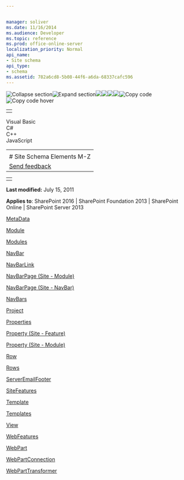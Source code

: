 ```yaml
---


manager: soliver
ms.date: 11/16/2014
ms.audience: Developer
ms.topic: reference
ms.prod: office-online-server
localization_priority: Normal
api_name:
- Site schema
api_type:
- schema
ms.assetid: 782a6cd8-5b08-44f6-a6da-68337cafc596
---
```


![Collapse
section](../icons/collapse_all.gif "Collapse section")![Expand
section](../icons/expand_all.gif "Expand section")![](../icons/collapse_all.gif)![](../icons/expand_all.gif)![](../icons/dropdown.gif)![](../icons/dropdownHover.gif)![Copy
code](../icons/copycode.gif "Copy code")![Copy code
hover](../icons/copycodeHighlight.gif "Copy code hover")
<table>
<tbody>
<tr class="odd">
<td align="left"></td>
</tr>
</tbody>
</table>

Visual Basic  
C\#  
C++  
JavaScript  

<table>
<tbody>
<tr class="odd">
<td align="left"><span id="runningHeaderText"></span></td>
</tr>
<tr class="even">
<td align="left"># Site Schema Elements M-Z</td>
</tr>
<tr class="odd">
<td align="left"><span id="headfeedbackarea" class="feedbackhead"><a href="javascript:SubmitFeedback(&#39;docthis@Microsoft.com&#39;,&#39;&#39;,&#39;&#39;,&#39;&#39;,&#39;1.0.18082.1225&#39;,&#39;%0\dThank%20you%20for%20your%20feedback.%20The%20developer%20writing%20teams%20use%20your%20feedback%20to%20improve%20documentation.%20While%20we%20are%20reviewing%20your%20feedback,%20we%20may%20send%20you%20e-mail%20to%20ask%20for%20clarification%20or%20feedback%20on%20a%20solution.%20We%20do%20not%20use%20your%20e-mail%20address%20for%20any%20other%20purpose%20and%20we%20delete%20it%20after%20we%20finish%20our%20review.%0\AFor%20further%20information%20about%20the%20privacy%20policies%20of%20Microsoft,%20please%20see%20http://privacy.microsoft.com/en-us/default.aspx.%0\A%0\d&#39;,&#39;Customer%20feedback&#39;);">Send feedback</a></span></td>
</tr>
</tbody>
</table>

<table>
<colgroup>
<col width="100%" />
</colgroup>
<tbody>
<tr class="odd">
<td align="left"></td>
</tr>
</tbody>
</table>

**Last modified:** July 15, 2011

**Applies to**: SharePoint 2016 | SharePoint Foundation 2013 |
SharePoint Online | SharePoint Server 2013

[MetaData](metadata-element-site.htm)

[Module](module-element-site.htm)

[Modules](modules-element-site.htm)

[NavBar](navbar-element-site.htm)

[NavBarLink](navbarlink-element-site.htm)

[NavBarPage (Site - Module)](navbarpage-element-sitemodule.htm)

[NavBarPage (Site - NavBar)](navbarpage-element-sitenavbar.htm)

[NavBars](navbars-element-site.htm)

[Project](project-element-site.htm)

[Properties](properties-element-site.htm)

[Property (Site - Feature)](property-element-sitefeature.htm)

[Property (Site - Module)](property-element-sitemodule.htm)

[Row](row-element-site.htm)

[Rows](rows-element-site.htm)

[ServerEmailFooter](serveremailfooter-element-site.htm)

[SiteFeatures](sitefeatures-element-site.htm)

[Template](template-element-site.htm)

[Templates](templates-element-site.htm)

[View](view-element-site.htm)

[WebFeatures](webfeatures-element-site.htm)

[WebPart](webpart-element-site.htm)

[WebPartConnection](webpartconnection-element-site.htm)

[WebPartTransformer](webparttransformer-element-site.htm)








